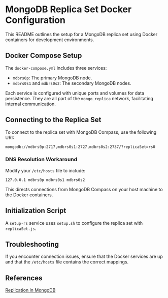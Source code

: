 # MongoDB Replica Set Docker Configuration

This README outlines the setup for a MongoDB replica set using Docker containers for development environments.

## Docker Compose Setup

The `docker-compose.yml` includes three services:

- `mdbrs0p`: The primary MongoDB node.
- `mdbrs0s1` and `mdbrs0s2`: The secondary MongoDB nodes.

Each service is configured with unique ports and volumes for data persistence. They are all part of the `mongo_replica` network, facilitating internal communication.

## Connecting to the Replica Set

To connect to the replica set with MongoDB Compass, use the following URI:

```
mongodb://mdbrs0p:2717,mdbrs0s1:2727,mdbrs0s2:2737/?replicaSet=rs0
```

### DNS Resolution Workaround

Modify your `/etc/hosts` file to include:

```
127.0.0.1 mdbrs0p mdbrs0s1 mdbrs0s2
```

This directs connections from MongoDB Compass on your host machine to the Docker containers.

## Initialization Script

A `setup-rs` service uses `setup.sh` to configure the replica set with `replicaSet.js`.

## Troubleshooting

If you encounter connection issues, ensure that the Docker services are up and that the `/etc/hosts` file contains the correct mappings.

## References

[Replication in MongoDB](https://www.mongodb.com/docs/manual/replication/)

